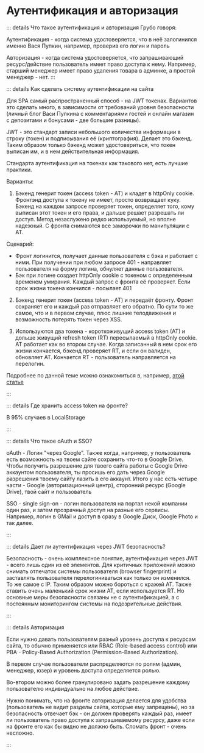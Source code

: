 # Аутентификация и авторизация

::: details Что такое аутентификация и авторизация
Грубо говоря:

Аутентификация - когда система удостоверяется, что в неё залогинился именно Вася Пупкин, например, проверив его логин и пароль

Авторизация - когда система удостоверяется, что запрашивающий ресурс/действие пользователь имеет право доступа к нему. Например, старший менеджер имеет право удаления товара в админке, а простой менеджер - нет.
:::

::: details Как сделать систему аутентификации на сайта

Для SPA самый распространенный способ - на JWT токенах. Вариантов это сделать много, в зависимости от требований уровня безопасности (личный блог Васи Пупкина с комментариями гостей и онлайн магазин с депозитами и бонусами - две большие разницы).

JWT - это стандарт записи небольшого количества информации в строку (токен) и подписывания её (криптография). Делает это бэкенд. Таким образом только бэкенд может удостовериться, что токен выписан им, и в нем действительная информация.

Стандарта аутентификация на токенах как такового нет, есть лучшие практики.

Варианты:

1. Бэкенд генерит токен (access token - AT) и кладет в httpOnly cookie. Фронтэнд доступа к токену не имеет, просто возвращает куку. Бэкенд на каждом запросе проверяет токен, определяет того, кому выписан этот токен и его права, и дальше решает разрешать ли доступ. Метод незаслужено редко используемый, но вполне надежный. С фронта снимаются все заморочки по манипуляции с АТ.

Сценарий:

- Фронт логинится, получает данные пользователя с бэка и работает с ними. При получении при любом запросе 401 - направляет пользователя на форму логина, обнуляет данные пользователя.
- Бэк при логине создает httpOnly cookie с токеном с определенным временем умирания. Каждый запрос с фронта её проверяет. Если срок жизни токена кончился - посылает 401

2. Бэкенд генерит токен (access token - AT) и передаёт фронту. Фронт сохраняет его и каждый раз отправляет его обратно. По сути то же самое, что и в первом случае, плюс лишние телодвижения и возможность потерять токен через XSS.

3. Используются два токена - короткоживущий access token (AT) и дольше живущий refresh token (RT) пересылаемый в httpOnly cookie. AT работает как во втором случае. Когда записанный в нем срок его жизни кончается, бэкенд проверяет RT, и если он валиден, обновляет AT. Кончается RT - пользователь направляется на перелогин.

Подробнее по данной теме можно ознакомиться в, например, [этой статье](https://habr.com/ru/articles/710552/)

:::

::: details Где хранить access token на фронте?

В 95% случаев в LocalStorage

:::

::: details Что такое oAuth и SSO?

oAuth - Логин "через Google". Также когда, например, у пользователь есть возможность на твоем сайте сохранить что-то в Google Drive. Чтобы получить разрешение для твоего сайта работы с Google Drive аккаунтом пользователя, ты просишь его дать через Google разрешения твоему сайту лазить в его аккаунт. Итого у нас есть четыре части - Google (авторизационный центр), сторонний ресурс (Google Drive), твой сайт и пользователь

SSO - single sign-on - логин пользователя на портал некой компании один раз, и затем прозрачный доступ на разные его сервисы. Например, логин в GMail и доступ в сразу в Google Диск, Google Photo и так далее.

:::

::: details Дает ли аутентификация через JWT безопасность?

Безопасность - очень комплексное понятие, аутентификация через JWT - всего лишь один из её элементов. Для критичных приложений можно снимать отпечаток системы пользователя (browser fingerprint) и заставлять пользователя перелогиниваться как только он изменился. То же самое с IP. Таким образом можно бороться с кражей АТ. Также ставить очень маленький срок жизни AT, если используется RT. Но основные меры безопасности связаны не с аутентификацией, а с постоянным мониторингом системы на подозрительные действия.

:::

::: details Авторизация

Если нужно давать пользователям разный уровень доступа к ресурсам сайта, то обычно применяется или RBAC (Role-based access control) или PBA - Policy-Based Authorization (Permission-Based Authorization).

В первом случае пользователи распределяются по ролям (админ, менеджер, юзер) и уровень доступа определяется ролью.

Во-втором можно более гранулировано задать разрешение каждому пользователю индивидуально на любое действие.

Нужно понимать, что на фронте авторизация делается для удобства (пользователь не видит разделы сайта, которые ему запрещены), но за безопасность отвечает бэк - он должен проверять каждый раз, имеет ли пользователь право доступа к запрашиваемому ресурсу, даже если на фронте его как бы видно не должно быть. Сломать фронт - очень несложно.

:::
